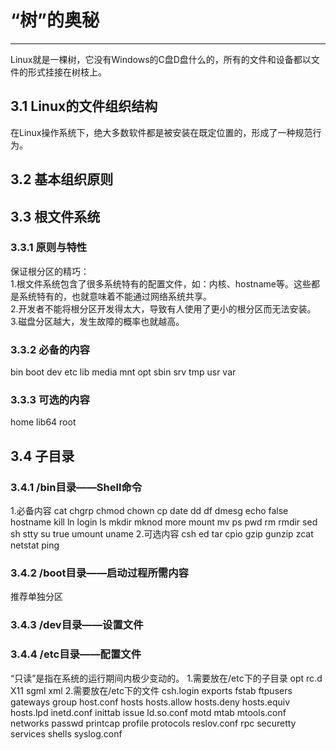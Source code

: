 # “树”的奥秘
---
Linux就是一棵树，它没有Windows的C盘D盘什么的，所有的文件和设备都以文件的形式挂接在树枝上。


## 3.1 Linux的文件组织结构
在Linux操作系统下，绝大多数软件都是被安装在既定位置的，形成了一种规范行为。

## 3.2 基本组织原则

## 3.3 根文件系统

### 3.3.1 原则与特性
保证根分区的精巧：  
  1.根文件系统包含了很多系统特有的配置文件，如：内核、hostname等。这些都是系统特有的，也就意味着不能通过网络系统共享。  
  2.开发者不能将根分区开发得太大，导致有人使用了更小的根分区而无法安装。  
  3.磁盘分区越大，发生故障的概率也就越高。  
### 3.3.2 必备的内容
  bin boot dev etc lib media mnt opt sbin srv tmp usr var
  
### 3.3.3 可选的内容
  home lib64 root
  
## 3.4 子目录
### 3.4.1 /bin目录——Shell命令
  1.必备内容
  cat chgrp chmod chown cp date dd df dmesg echo false hostname kill ln login ls mkdir mknod more mount mv ps pwd rm rmdir sed sh stty su true umount uname
  2.可选内容
  csh ed tar cpio gzip gunzip zcat netstat ping
  
### 3.4.2 /boot目录——启动过程所需内容
  推荐单独分区
  
### 3.4.3 /dev目录——设置文件
### 3.4.4 /etc目录——配置文件
  “只读”是指在系统的运行期间内极少变动的。
  1.需要放在/etc下的子目录
  opt rc.d X11 sgml xml
  2.需要放在/etc下的文件
  csh.login exports fstab ftpusers gateways group host.conf hosts hosts.allow hosts.deny hosts.equiv hosts.lpd inetd.conf inittab issue ld.so.conf motd mtab mtools.conf networks passwd printcap profile protocols reslov.conf rpc securetty services shells syslog.conf
  
